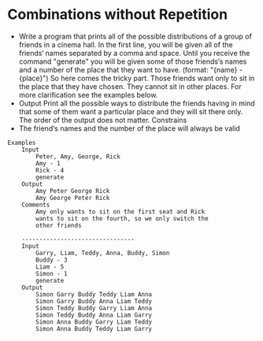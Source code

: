 # Combinations without Repetition
* Write a program that prints all of the possible distributions of a group of friends in a cinema hall. In the first line, you will be given all of the friends‘ names separated by a comma and space.  Until you receive the command "generate" you will be given some of those friends‘s names and a number of the place that they want to have. (format: "{name} - {place}") So here comes the tricky part. Those friends want only to sit in the place that they have chosen. They cannot sit in other places. For more clarification see the examples below.
* Output
  Print all the possible ways to distribute the friends having in mind that some of them want a particular place and they will sit there only. The order of the output does not matter.
  Constrains
* The friend‘s names and the number of the place will always be valid

``` 
Examples
    Input
        Peter, Amy, George, Rick
        Amy - 1
        Rick - 4
        generate
    Output
        Amy Peter George Rick
        Amy George Peter Rick
    Comments
        Amy only wants to sit on the first seat and Rick 
        wants to sit on the fourth, so we only switch the 
        other friends
    
    --------------------------------
    Input
        Garry, Liam, Teddy, Anna, Buddy, Simon
        Buddy - 3
        Liam - 5
        Simon - 1
        generate
    Output
        Simon Garry Buddy Teddy Liam Anna
        Simon Garry Buddy Anna Liam Teddy
        Simon Teddy Buddy Garry Liam Anna
        Simon Teddy Buddy Anna Liam Garry
        Simon Anna Buddy Garry Liam Teddy
        Simon Anna Buddy Teddy Liam Garry
    
```
